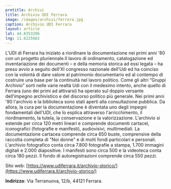 ```yaml
---
pretitle: Archivi
title: Archivio UDI Ferrara
image: /images/archivi/ferrara.jpg
caption: Archivio UDI Ferrara
layout: article
lat: 44.8353286
lng: 11.6225682
---
```

L'UDI di Ferrara ha iniziato a riordinare la documentazione nei primi anni '80 con un progetto pluriennale.Il lavoro di ordinamento, catalogazione ed inventariazione dei documenti – e della memoria storica ad essi legata – ha preso avvio a seguito dell’XI congresso nazionale dell’Udi ed ha coinciso con la volontà di dare valore al patrimonio documentario ed al contempo di costruire una base per la continuità nel lavoro politico. Come gli altri “Gruppi Archivio” sorti nelle varie realtà Udi con il medesimo intento, anche quello di Ferrara (uno dei primi ad attivarsi) ha operato sul doppio versante dell’impegno archivistico e del discorso politico più generale. Nei primi anni '90 l'archivio e la biblioteca sono stati aperti alla consultazione pubblica. Da allora, la cura per la documentazione è diventata uno degli impegni fondamentali dell'UDI, che lo esplica attraverso l'arricchimento, il riordinamento, la tutela, la conservazione e la valorizzazione. L'archivio si estende per circa 120 metri lineari e comprende documenti cartacei, iconografici (fotografie e manifesti), audiovisivi, multimediali. La documentazione cartacea comprende circa 650 buste, comprensive della raccolta completa di "Noi donne" e di molti fondi particolari e personali. L'archivio fotografico conta circa 7.800 fotografie a stampa, 1.700 immagini digitali e 2.000 diapositive. I manifesti sono circa 500 e la videoteca conta circa 180 pezzi. Il fondo di autoregistrazioni comprende circa 550 pezzi.

Sito web: [https://www.udiferrara.it/archivio-storico/](https://www.udiferrara.it/archivio-storico/)

**Indirizzo**: Via Terranuova, 12/b, 44121 Ferrara.

